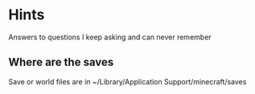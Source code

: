 # Hints
Answers to questions I keep asking and can never remember

## Where are the saves
Save or world files are in ~/Library/Application Support/minecraft/saves
